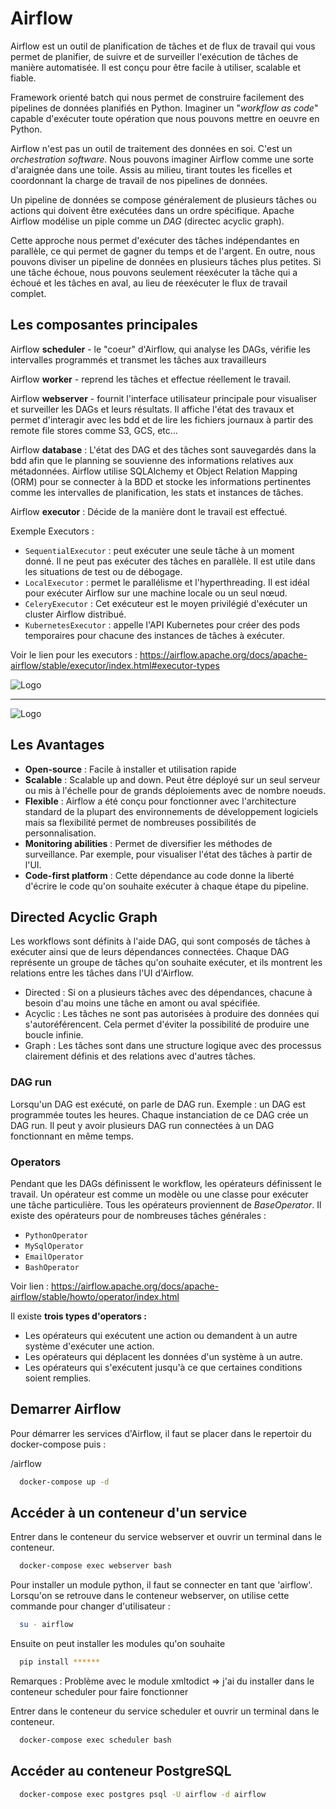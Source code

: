 
# Airflow

Airflow est un outil de planification de tâches et de flux de travail qui vous permet de planifier, 
de suivre et de surveiller l'exécution de tâches de manière automatisée. 
Il est conçu pour être facile à utiliser, scalable et fiable.

Framework orienté batch qui nous permet de construire facilement des pipelines de données planifiés en Python.
Imaginer un "*workflow as code*" capable d'exécuter toute opération que nous pouvons mettre en oeuvre en Python.

Airflow n'est pas un outil de traitement des données en soi. C'est un *orchestration software*. Nous pouvons imaginer Airflow 
comme une sorte d'araignée dans une toile. Assis au milieu, tirant toutes les ficelles et coordonnant la charge de travail 
de nos pipelines de données.

Un pipeline de données se compose généralement de plusieurs tâches ou actions qui doivent être exécutées dans un ordre spécifique. 
Apache Airflow modélise un piple comme un *DAG* (directec acyclic graph). 

Cette approche nous permet d'exécuter des tâches indépendantes en parallèle, ce qui permet de gagner du temps et de l'argent.
En outre, nous pouvons diviser un pipeline de données en plusieurs tâches plus petites. Si une tâche échoue, nous pouvons 
seulement réexécuter la tâche qui a échoué et les tâches en aval, au lieu de réexécuter le flux de travail complet.

## Les composantes principales

Airflow __scheduler__ - le "coeur" d'Airflow, qui analyse les DAGs, vérifie les intervalles programmés et transmet les tâches aux travailleurs

Airflow __worker__ - reprend les tâches et effectue réellement le travail.

Airflow __webserver__ - fournit l'interface utilisateur principale pour visualiser et surveiller les DAGs et leurs résultats. Il affiche l'état des travaux et 
permet d'interagir avec les bdd et de lire les fichiers journaux à partir des remote file stores comme S3, GCS, etc...

Airflow __database__ : L'état des DAG et des tâches sont sauvegardés dans la bdd afin que le planning se souvienne des informations relatives aux métadonnées. 
Airflow utilise SQLAlchemy et Object Relation Mapping (ORM) pour se connecter à la BDD et stocke les informations pertinentes comme les intervalles de planification, les stats et instances de tâches.

Airflow __executor__ : Décide de la manière dont le travail est effectué.

Exemple Executors : 
* `SequentialExecutor` : peut exécuter une seule tâche à un moment donné. Il ne peut pas exécuter des tâches en parallèle. Il est utile dans les situations de test ou de débogage.
* `LocalExecutor` : permet le parallélisme et l'hyperthreading. Il est idéal pour exécuter Airflow sur une machine locale ou un seul nœud.
* `CeleryExecutor` : Cet exécuteur est le moyen privilégié d'exécuter un cluster Airflow distribué.
* `KubernetesExecutor` : appelle l'API Kubernetes pour créer des pods temporaires pour chacune des instances de tâches à exécuter.

Voir le lien pour les executors : https://airflow.apache.org/docs/apache-airflow/stable/executor/index.html#executor-types



![Logo](https://miro.medium.com/max/4800/1*z3MNHDV9eTTLGikvucGEKw.webp)

----
![Logo](https://miro.medium.com/max/4800/1*nGt96_U37FzJdW8tCqBw0Q.webp)


## __Les Avantages__
* __Open-source__ : Facile à installer et utilisation rapide
* __Scalable__ : Scalable up and down. Peut être déployé sur un seul serveur ou mis à l'échelle pour de grands déploiements avec de nombre noeuds.
* __Flexible__ : Airflow a été conçu pour fonctionner avec l'architecture standard de la plupart des environnements de développement logiciels mais sa flexibilité permet de nombreuses possibilités de personnalisation.
* __Monitoring abilities__ : Permet de diversifier les méthodes de surveillance. Par exemple, pour visualiser l'état des tâches à partir de l'UI.
* __Code-first platform__ : Cette dépendance au code donne la liberté d'écrire le code qu'on souhaite exécuter à chaque étape du pipeline.

## __Directed Acyclic Graph__
Les workflows sont définits à l'aide DAG, qui sont composés de tâches à exécuter ainsi que de leurs dépendances connectées. Chaque DAG représente un groupe de tâches qu'on souhaite exécuter, et ils montrent les relations entre les tâches dans l'UI d'Airflow.

* Directed : Si on a plusieurs tâches avec des dépendances, chacune à besoin d'au moins une tâche en amont ou aval spécifiée.
* Acyclic : Les tâches ne sont pas autorisées à produire des données qui s'autoréférencent. Cela permet d'éviter la possibilité de produire une boucle infinie.
* Graph : Les tâches sont dans une structure logique avec des processus clairement définis et des relations avec d'autres tâches. 

### DAG run
Lorsqu'un DAG est exécuté, on parle de DAG run. 
Exemple : un DAG est programmée toutes les heures. Chaque instanciation de ce DAG crée un DAG run. Il peut y avoir plusieurs DAG run connectées à un DAG fonctionnant en même temps.

### Operators
Pendant que les DAGs définissent le workflow, les opérateurs définissent le travail. Un opérateur est comme un modèle ou une classe pour exécuter une tâche particulière. 
Tous les opérateurs proviennent de *BaseOperator*. Il existe des opérateurs pour de nombreuses tâches générales : 
* `PythonOperator`
* `MySqlOperator`
* `EmailOperator`
* `BashOperator`

Voir lien : https://airflow.apache.org/docs/apache-airflow/stable/howto/operator/index.html

Il existe __trois types d'operators :__

* Les opérateurs qui exécutent une action ou demandent à un autre système d'exécuter une action.
* Les opérateurs qui déplacent les données d'un système à un autre.
* Les opérateurs qui s'exécutent jusqu'à ce que certaines conditions soient remplies. 

## Demarrer Airflow

Pour démarrer les services d'Airflow, il faut se placer dans le repertoir du docker-compose puis : 

/airflow
```bash
  docker-compose up -d 
```

## Accéder à un conteneur d'un service 

Entrer dans le conteneur du service webserver et ouvrir un terminal dans le conteneur.
```bash
  docker-compose exec webserver bash
```

Pour installer un module python, il faut se connecter en tant que 'airflow'. 
Lorsqu'on se retrouve dans le conteneur webserver, on utilise cette commande pour changer d'utilisateur :

```bash
  su - airflow
```

Ensuite on peut installer les modules qu'on souhaite 

```bash
  pip install ******
```

Remarques : Problème avec le module xmltodict => j'ai du installer dans le conteneur scheduler pour faire fonctionner

Entrer dans le conteneur du service scheduler et ouvrir un terminal dans le conteneur.
```bash
  docker-compose exec scheduler bash
```

## Accéder au conteneur PostgreSQL 
```bash
  docker-compose exec postgres psql -U airflow -d airflow
```

